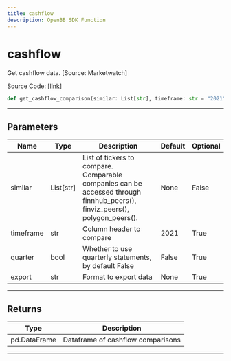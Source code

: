 ```yaml
---
title: cashflow
description: OpenBB SDK Function
---
```


# cashflow

Get cashflow data. [Source: Marketwatch]

Source Code: [[link](https://github.com/OpenBB-finance/OpenBBTerminal/tree/main/openbb_terminal/stocks/comparison_analysis/marketwatch_model.py#L140)]

```python
def get_cashflow_comparison(similar: List[str], timeframe: str = "2021", quarter: bool = False) -> pd.DataFrame
```

---

## Parameters

| Name | Type | Description | Default | Optional |
| ---- | ---- | ----------- | ------- | -------- |
| similar | List[str] | List of tickers to compare.<br/>Comparable companies can be accessed through<br/>finnhub_peers(), finviz_peers(), polygon_peers(). | None | False |
| timeframe | str | Column header to compare | 2021 | True |
| quarter | bool | Whether to use quarterly statements, by default False | False | True |
| export | str | Format to export data | None | True |


---

## Returns

| Type | Description |
| ---- | ----------- |
| pd.DataFrame | Dataframe of cashflow comparisons |
---

